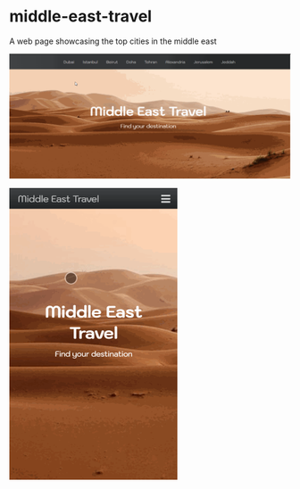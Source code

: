 # middle-east-travel
A web page showcasing the top cities in the middle east

![](https://github.com/Ma7eer/middle-east-travel/blob/master/src/images/webView.gif)

![](https://github.com/Ma7eer/middle-east-travel/blob/master/src/images/mobileView.gif)
